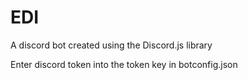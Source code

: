 # EDI
A discord bot created using the Discord.js library

Enter discord token into the token key in botconfig.json
